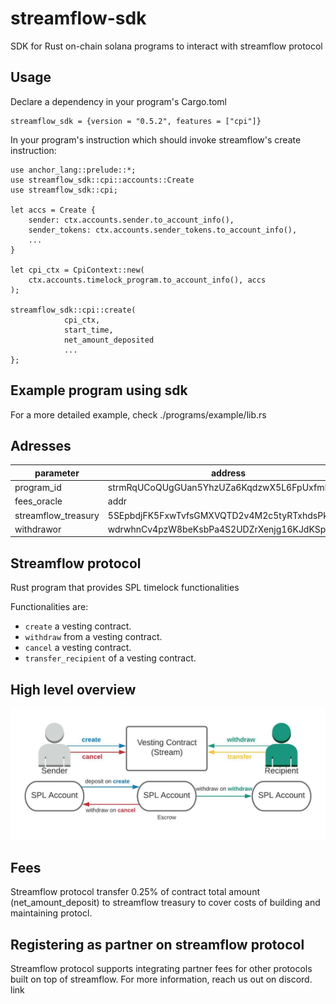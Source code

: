 # streamflow-sdk
SDK for Rust on-chain solana programs to interact with streamflow protocol

## Usage

Declare a dependency in your program's Cargo.toml

```
streamflow_sdk = {version = "0.5.2", features = ["cpi"]}
```

In your program's instruction which should invoke streamflow's create instruction:


```
use anchor_lang::prelude::*;
use streamflow_sdk::cpi::accounts::Create
use streamflow_sdk::cpi;

let accs = Create {
    sender: ctx.accounts.sender.to_account_info(),
    sender_tokens: ctx.accounts.sender_tokens.to_account_info(),
    ...
}

let cpi_ctx = CpiContext::new(
    ctx.accounts.timelock_program.to_account_info(), accs
);

streamflow_sdk::cpi::create(
            cpi_ctx,
            start_time,
            net_amount_deposited
            ...
};

```

## Example program using sdk

For a more detailed example, check ./programs/example/lib.rs

Adresses
---

| parameter           |address|
|---------------------|----|
| program_id          |strmRqUCoQUgGUan5YhzUZa6KqdzwX5L6FpUxfmKg5m|
| fees_oracle         |addr|
| streamflow_treasury |5SEpbdjFK5FxwTvfsGMXVQTD2v4M2c5tyRTxhdsPkgDw|
| withdrawor          |wdrwhnCv4pzW8beKsbPa4S2UDZrXenjg16KJdKSpb5u|



## Streamflow protocol


Rust program that provides SPL timelock functionalities

Functionalities are:
- `create` a vesting contract.
- `withdraw` from a vesting contract.
- `cancel` a vesting contract.
- `transfer_recipient` of a vesting contract.

High level overview
--
![Overview](./misc/overview.jpeg)

## Fees

Streamflow protocol transfer 0.25% of contract total amount (net_amount_deposit) to streamflow treasury to cover costs of building and maintaining protocl.

## Registering as partner on streamflow protocol

Streamflow protocol supports integrating partner fees for other protocols built on top of streamflow. For more information, reach us out on discord. <link>link</link>